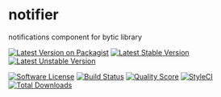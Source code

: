 # notifier
notifications component for bytic library

[![Latest Version on Packagist](https://img.shields.io/packagist/v/bytic/notifier.svg?style=flat-square)](https://packagist.org/packages/bytic/notifier)
[![Latest Stable Version](https://poser.pugx.org/bytic/notifier/v/stable)](https://packagist.org/packages/bytic/notifier)
[![Latest Unstable Version](https://poser.pugx.org/bytic/notifier/v/unstable)](https://packagist.org/packages/bytic/notifier)

[![Software License](https://img.shields.io/badge/license-MIT-brightgreen.svg?style=flat-square)](LICENSE)
[![Build Status](https://img.shields.io/travis/bytic/notifier/master.svg?style=flat-square)](https://travis-ci.org/bytic/framework)
[![Quality Score](https://img.shields.io/scrutinizer/g/bytic/notifier.svg?style=flat-square)](https://scrutinizer-ci.com/g/bytic/notifier)
[![StyleCI](https://styleci.io/repos/137596419/shield?branch=master)](https://styleci.io/repos/137596419)
[![Total Downloads](https://img.shields.io/packagist/dt/bytic/notifier.svg?style=flat-square)](https://packagist.org/packages/bytic/notifier)
